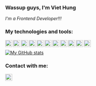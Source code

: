### Wassup guys, I'm Viet Hung
*I'm a Frontend Developer!!!*
<br>

### My technologies and tools:

<img align="left" width="22px" src = "https://cdn.icon-icons.com/icons2/2667/PNG/512/folder_ts_icon_161281.png">
<img align="left" width="22px" src = "https://cdn.icon-icons.com/icons2/3388/PNG/512/nextjs_icon_212861.png">
<img align="left" width="22px" src = "https://cdn.icon-icons.com/icons2/2415/PNG/512/react_original_logo_icon_146374.png">
<img align="left" width="22px" src = "https://cdn.icon-icons.com/icons2/17/PNG/256/ubuntu_linux_2075.png">
<img align="left" width="22px" src = "https://cdn.icon-icons.com/icons2/2248/PNG/512/material_ui_icon_137419.png">
<img align="left" width="22px" src = "https://cdn.icon-icons.com/icons2/2667/PNG/512/folder_postgres_icon_161286.png">
<img align="left" width="22px" src = "https://dbeaver.io/wp-content/uploads/2015/09/beaver-head.png">
<img align="left" width="22px" src = "https://cdn.icon-icons.com/icons2/2107/PNG/512/file_type_vscode_icon_130084.png">
<img align="left" width="22px" src = "https://3.bp.blogspot.com/-xhNpNJJyQhk/XIe4GY78RQI/AAAAAAAAItc/ouueFUj2Hqo5dntmnKqEaBJR4KQ4Q2K3ACK4BGAYYCw/s640/logo%2Bgit%2Bicon.pngg">
<img align="left" width="22px" src = "https://icon-library.com/images/nodejs-icon/nodejs-icon-28.jpg">
<img align="left" width="22px" src = "https://cdn.icon-icons.com/icons2/3053/PNG/512/jira_cloud_macos_bigsur_icon_190051.png">

[facebook]: https://fb.com/15ground
[a]: https://fb.com/15ground
><br/>
[![My GitHub stats](https://github-readme-stats.vercel.app/api?username=15ground)](https://github.com/15ground)
### Contact with me: 
[<img align="left" width="22px" src = "https://cdn.icon-icons.com/icons2/642/PNG/512/facebook_icon-icons.com_59205.png"/>][facebook]

